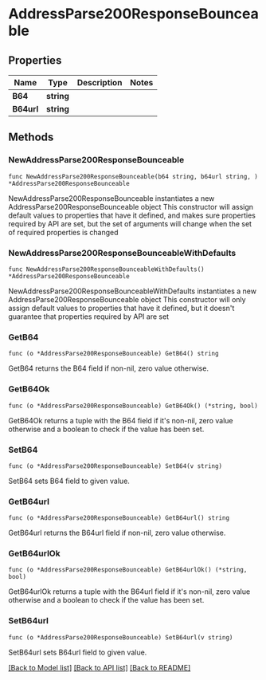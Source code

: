 # AddressParse200ResponseBounceable

## Properties

Name | Type | Description | Notes
------------ | ------------- | ------------- | -------------
**B64** | **string** |  | 
**B64url** | **string** |  | 

## Methods

### NewAddressParse200ResponseBounceable

`func NewAddressParse200ResponseBounceable(b64 string, b64url string, ) *AddressParse200ResponseBounceable`

NewAddressParse200ResponseBounceable instantiates a new AddressParse200ResponseBounceable object
This constructor will assign default values to properties that have it defined,
and makes sure properties required by API are set, but the set of arguments
will change when the set of required properties is changed

### NewAddressParse200ResponseBounceableWithDefaults

`func NewAddressParse200ResponseBounceableWithDefaults() *AddressParse200ResponseBounceable`

NewAddressParse200ResponseBounceableWithDefaults instantiates a new AddressParse200ResponseBounceable object
This constructor will only assign default values to properties that have it defined,
but it doesn't guarantee that properties required by API are set

### GetB64

`func (o *AddressParse200ResponseBounceable) GetB64() string`

GetB64 returns the B64 field if non-nil, zero value otherwise.

### GetB64Ok

`func (o *AddressParse200ResponseBounceable) GetB64Ok() (*string, bool)`

GetB64Ok returns a tuple with the B64 field if it's non-nil, zero value otherwise
and a boolean to check if the value has been set.

### SetB64

`func (o *AddressParse200ResponseBounceable) SetB64(v string)`

SetB64 sets B64 field to given value.


### GetB64url

`func (o *AddressParse200ResponseBounceable) GetB64url() string`

GetB64url returns the B64url field if non-nil, zero value otherwise.

### GetB64urlOk

`func (o *AddressParse200ResponseBounceable) GetB64urlOk() (*string, bool)`

GetB64urlOk returns a tuple with the B64url field if it's non-nil, zero value otherwise
and a boolean to check if the value has been set.

### SetB64url

`func (o *AddressParse200ResponseBounceable) SetB64url(v string)`

SetB64url sets B64url field to given value.



[[Back to Model list]](../README.md#documentation-for-models) [[Back to API list]](../README.md#documentation-for-api-endpoints) [[Back to README]](../README.md)


